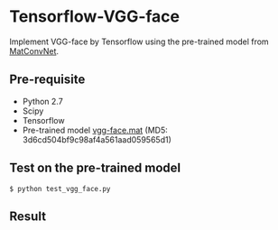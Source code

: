# Tensorflow-VGG-face
Implement VGG-face by Tensorflow using the pre-trained model from [MatConvNet](http://www.vlfeat.org/matconvnet/).

## Pre-requisite
* Python 2.7
* Scipy
* Tensorflow
* Pre-trained model [vgg-face.mat](http://www.vlfeat.org/matconvnet/models/vgg-face.mat) (MD5: 3d6cd504bf9c98af4a561aad059565d1)

## Test on the pre-trained model
```
$ python test_vgg_face.py
```

## Result

